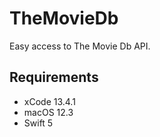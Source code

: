 # TheMovieDb

Easy access to The Movie Db API.

## Requirements

* xCode 13.4.1
* macOS 12.3
* Swift 5
